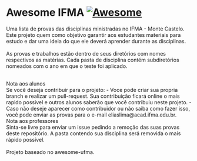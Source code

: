 
# Awesome IFMA [![Awesome](https://awesome.re/badge.svg)](https://awesome.re)



Uma lista de provas das disciplinas ministradas no IFMA - Monte Castelo.
</br>
Este projeto quem como objetivo garantir aos estudantes materiais para estudo e dar uma ideia do que ele deverá aprender durante as disciplinas.
</br>
</br>
As provas e trabalhos estão dentro de seus diretórios com nomes respectivos as matérias. Cada pasta de disciplina contém subdiretórios nomeados com o ano em que o teste foi aplicado.</br>

</br>
Nota aos alunos</br>
Se você deseja contribuir para o projeto:
 - Voce pode criar sua propria branch e realizar um pull-request. Sua contribuição ficará online o mais rapido possivel e outros alunos saberão que você contribuiu neste projeto.
 - Caso não deseje aparecer como contribuidor ou não saiba como fazer isso, você pode enviar as provas para o e-mail eliaslima@acad.ifma.edu.br.
</br>
Nota aos professores</br>
Sinta-se livre para enviar um issue pedindo a remoção das suas provas deste repositório. A pasta contendo sua disciplina será removida o mais rápido possível.
</br>
</br>
Projeto baseado no awesome-ufma.
